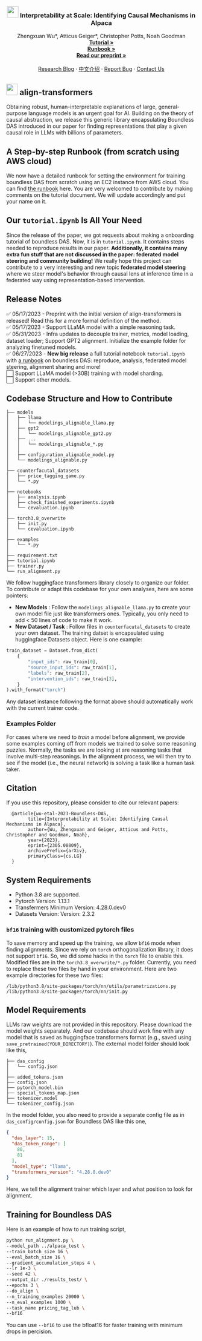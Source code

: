 <br />
<div align="center">
  <h3 align="center"><img src="https://i.ibb.co/N1kYZy5/icon.png" width="30" height="30"> Interpretability at Scale: Identifying Causal Mechanisms in Alpaca</h3>
  <p align="center">
    Zhengxuan Wu*, Atticus Geiger*, Christopher Potts, Noah Goodman
    <br />
    <a href="https://github.com/frankaging/align-transformers/blob/main/tutorial.ipynb"><strong>Tutorial »</strong></a>
    <br />
    <a href="https://docs.google.com/document/d/1KDHfow4AWfHo9XxmkhCNSME9xdOdvQogGw4gbcwTKPU/edit?usp=sharing"><strong>Runbook »</strong></a>
    <br />
    <a href="https://arxiv.org/abs/2305.08809"><strong>Read our preprint »</strong></a>
    <br />
    <br />
    <a href="https://nlp.stanford.edu/~wuzhengx/boundless_das/">Research Blog</a>
    ·
    <a href="https://nlp.stanford.edu/~wuzhengx/boundless_das/cn_index.html">中文介绍</a>
    ·
    <a href="https://github.com/frankaging/align-transformers/issues">Report Bug</a>
    ·
    <a href="https://nlp.stanford.edu/~wuzhengx/">Contact Us</a>
  </p>
</div>

## <img src="https://i.ibb.co/N1kYZy5/icon.png" width="30" height="30"> **align-transformers**
Obtaining robust, human-interpretable explanations of large, general-purpose language models is an urgent goal for AI. Building on the theory of causal abstraction, we release this generic  library encapsulating Boundless DAS introduced in our paper for finding representations that play a given causal role in LLMs with billions of parameters.

## A Step-by-step Runbook (from scratch using AWS cloud)
We now have a detailed runbook for setting the environment for training boundless DAS from scratch using an EC2 instance from AWS cloud. You can find [the runbook](https://docs.google.com/document/d/1KDHfow4AWfHo9XxmkhCNSME9xdOdvQogGw4gbcwTKPU/edit?usp=sharing) here. You are very welcomed to contribute by making comments on the tutorial document. We will update accordingly and put your name on it.

## Our `tutorial.ipynb` Is All Your Need
Since the release of the paper, we got requests about making a onboarding tutorial of boundless DAS. Now, it is in `tutorial.ipynb`. It contains steps needed to reproduce results in our paper. **Additionally, it contains many extra fun stuff that are not discussed in the paper: federated model steering and community building!** We really hope this project can contribute to a very interesting and new topic **federated model steering** where we steer model's behavior through causal lens at inference time in a federated way using representation-based intervention.


## Release Notes
:white_check_mark: 05/17/2023 - Preprint with the initial version of align-transformers is released! Read this for a more formal definition of the method.   
:white_check_mark: 05/17/2023 - Support LLaMA model with a simple reasoning task.  
:white_check_mark: 05/31/2023 - Infra updates to decouple trainer, metrics, model loading, dataset loader; Support GPT2 alignment. Initialize the example folder for 
analyzing finetuned models.   
:white_check_mark: 06/27/2023 - **New big release** a full tutorial notebook `tutorial.ipynb` with [a runbook](https://docs.google.com/document/d/1KDHfow4AWfHo9XxmkhCNSME9xdOdvQogGw4gbcwTKPU/edit?usp=sharing) on boundless DAS: reproduce, analysis, federated model steering, alignment sharing and more!  
⬜️ Support LLaMA model (>30B) training with model sharding.  
⬜️ Support other models.  

## Codebase Structure and How to Contribute
```.
├── models
│   ├── llama
│   │   └── modelings_alignable_llama.py
│   ├── gpt2
│   │   └── modelings_alignable_gpt2.py
│   ├── ...
│   │   └── modelings_alignable_*.py
│   │
│   ├── configuration_alignable_model.py
│   └── modelings_alignable.py
│
├── counterfacutal_datasets
│   ├── price_tagging_game.py
│   └── *.py
│
├── notebooks
│   ├── analysis.ipynb
│   ├── check_finished_experiments.ipynb
│   └── cevaluation.ipynb
│
├── torch3.8_overwrite
│   ├── init.py
│   └── cevaluation.ipynb
│ 
├── examples
│   └── *.py
│ 
├── requirement.txt
├── tutorial.ipynb
├── trainer.py
└── run_alignment.py
 ```
 We follow huggingface transformers library closely to organize our folder. To contribute or adapt this codebase for your own analyses, here are some pointers:
 - **New Models** : Follow the `modelings_alignable_llama.py` to create your own model file just like transformers ones. Typically, you only need to add < 50 lines of code to make it work.
 - **New Dataset / Task** : Follow files in `counterfacutal_datasets` to create your own dataset. The training datset is encapsulated using huggingface Datasets object. Here is one example:
```python
train_dataset = Dataset.from_dict(
    {
        "input_ids": raw_train[0], 
        "source_input_ids": raw_train[1],
        "labels": raw_train[2],
        "intervention_ids": raw_train[3],
    }
).with_format("torch")
```
Any dataset instance following the format above should automatically work with the current trainer code.

### Examples Folder
For cases where we need to *train* a model before alignment, we provide some examples coming off from models we trained to solve some reasoning puzzles. Normally, the tasks we are looking at are reasoning tasks that involve multi-step reasonings. In the alignment process, we will then try to see if the model (i.e., the neural network) is solving a task like a human task taker.

## Citation
If you use this repository, please consider to cite our relevant papers:
```stex
  @article{wu-etal-2023-Boundless-DAS,
        title={Interpretability at Scale: Identifying Causal Mechanisms in Alpaca}, 
        author={Wu, Zhengxuan and Geiger, Atticus and Potts, Christopher and Goodman, Noah},
        year={2023},
        eprint={2305.08809},
        archivePrefix={arXiv},
        primaryClass={cs.LG}
  }
```

## System Requirements
- Python 3.8 are supported.
- Pytorch Version: 1.13.1
- Transfermers Minimum Version: 4.28.0.dev0
- Datasets Version: Version: 2.3.2

### `bf16` training with customized pytorch files
To save memory and speed up the training, we allow `bf16` mode when finding alignments. Since we rely on `torch` orthogonalization library, it does not support `bf16`. So, we did some hacks in the `torch` file to enable this. Modified files are in the `torch3.8_overwrite/*.py` folder. Currently, you need to replace these two files by hand in your environment. Here are two example directories for these two files:
```
/lib/python3.8/site-packages/torch/nn/utils/parametrizations.py
/lib/python3.8/site-packages/torch/nn/init.py
```


## Model Requirements
LLMs raw weights are not provided in this repository. Please download the model weights separately. And our codebase should work fine with any model that is saved as huggingface transformers format (e.g., saved using `save_pretrained(YOUR_DIRECTORY)`). The external model folder should look like this,
```.
├── das_config
│   └── config.json
│
├── added_tokens.json
├── config.json
├── pytorch_model.bin
├── special_tokens_map.json
├── tokenizer.model
└── tokenizer_config.json
 ```

In the model folder, you also need to provide a separate config file as in `das_config/config.json` for Boundless DAS like this one,
```json
{
  "das_layer": 15,
  "das_token_range": [
    80,
    81
  ],
  "model_type": "llama",
  "transformers_version": "4.28.0.dev0"
}
```
Here, we tell the alignment trainer which layer and what position to look for alignment.

## Training for Boundless DAS
Here is an example of how to run training script,
```bash
python run_alignment.py \
--model_path ../alpaca_test \
--train_batch_size 16 \
--eval_batch_size 16 \
--gradient_accumulation_steps 4 \
--lr 1e-3 \
--seed 42 \
--output_dir ./results_test/ \
--epochs 3 \
--do_align \
--n_training_examples 20000 \
--n_eval_examples 1000 \
--task_name pricing_tag_lub \
--bf16
```
You can use `--bf16` to use the bfloat16 for faster training with minimum drops in percision.

